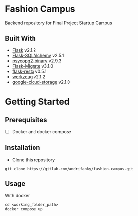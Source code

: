 # Fashion Campus

Backend repository for Final Project Startup Campus

## Built With

- [Flask](https://flask.palletsprojects.com/en/2.1.x/) v2.1.2
- [Flask-SQLAlchemy](https://pypi.org/project/flask-sqlalchemy/2.5.1/) v2.5.1
- [psycopg2-binary](https://www.psycopg.org/docs/) v2.9.3
- [Flask-Migrate](https://flask-migrate.readthedocs.io/en/latest/) v3.1.0
- [flask-restx](https://flask-restx.readthedocs.io/en/latest/) v0.5.1
- [werkzeug](https://pypi.org/project/Werkzeug/2.1.2/) v2.1.2
- [google-cloud-storage](https://cloud.google.com/storage/docs/reference/libraries) v2.1.0

# Getting Started

## Prerequisites

- [ ] Docker and docker compose

## Installation

- Clone this repository

```
git clone https://gitlab.com/andrifanky/fashion-campus.git
```

## Usage

With docker

```
cd <working_folder_path>
docker compose up
```
